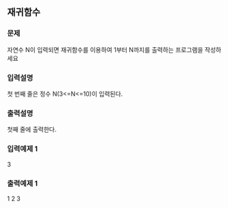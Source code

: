 ## 재귀함수
### 문제

자연수 N이 입력되면 재귀함수를 이용하여 1부터 N까지를 출력하는 프로그램을 작성하세요
### 입력설명
첫 번째 줄은 정수 N(3<=N<=10)이 입력된다.
### 출력설명
첫째 줄에 출력한다.
### 입력예제 1
 3
### 출력예제 1
 1 2 3